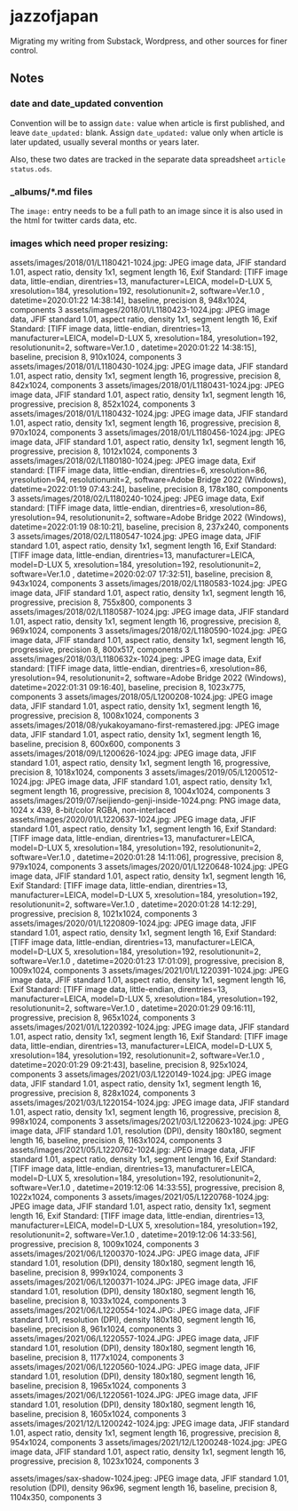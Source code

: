 # jazzofjapan

Migrating my writing from Substack, Wordpress, and other sources for finer control.

## Notes

### date and date_updated convention

Convention will be to assign `date:` value when article is first published, and leave `date_updated:` blank. Assign `date_updated:` value only when article is later updated, usually several months or years later.

Also, these two dates are tracked in the separate data spreadsheet `article status.ods`.

### _albums/*.md files

The `image:` entry needs to be a full path to an image since it is also used in the html for twitter cards data, etc. 

### images which need proper resizing:

assets/images/2018/01/L1180421-1024.jpg:                                                                                  JPEG image data, JFIF standard 1.01, aspect ratio, density 1x1, segment length 16, Exif Standard: [TIFF image data, little-endian, direntries=13, manufacturer=LEICA, model=D-LUX 5, xresolution=184, yresolution=192, resolutionunit=2, software=Ver.1.0  , datetime=2020:01:22 14:38:14], baseline, precision 8, 948x1024, components 3
assets/images/2018/01/L1180423-1024.jpg:                                                                                  JPEG image data, JFIF standard 1.01, aspect ratio, density 1x1, segment length 16, Exif Standard: [TIFF image data, little-endian, direntries=13, manufacturer=LEICA, model=D-LUX 5, xresolution=184, yresolution=192, resolutionunit=2, software=Ver.1.0  , datetime=2020:01:22 14:38:15], baseline, precision 8, 910x1024, components 3
assets/images/2018/01/L1180430-1024.jpg:                                                                                  JPEG image data, JFIF standard 1.01, aspect ratio, density 1x1, segment length 16, progressive, precision 8, 842x1024, components 3
assets/images/2018/01/L1180431-1024.jpg:                                                                                  JPEG image data, JFIF standard 1.01, aspect ratio, density 1x1, segment length 16, progressive, precision 8, 852x1024, components 3
assets/images/2018/01/L1180432-1024.jpg:                                                                                  JPEG image data, JFIF standard 1.01, aspect ratio, density 1x1, segment length 16, progressive, precision 8, 970x1024, components 3
assets/images/2018/01/L1180456-1024.jpg:                                                                                  JPEG image data, JFIF standard 1.01, aspect ratio, density 1x1, segment length 16, progressive, precision 8, 1012x1024, components 3
assets/images/2018/02/L1180180-1024.jpeg:                                                                                 JPEG image data, Exif standard: [TIFF image data, little-endian, direntries=6, xresolution=86, yresolution=94, resolutionunit=2, software=Adobe Bridge 2022 (Windows), datetime=2022:01:19 07:43:24], baseline, precision 8, 178x180, components 3
assets/images/2018/02/L1180240-1024.jpeg:                                                                                 JPEG image data, Exif standard: [TIFF image data, little-endian, direntries=6, xresolution=86, yresolution=94, resolutionunit=2, software=Adobe Bridge 2022 (Windows), datetime=2022:01:19 08:10:21], baseline, precision 8, 237x240, components 3
assets/images/2018/02/L1180547-1024.jpg:                                                                                  JPEG image data, JFIF standard 1.01, aspect ratio, density 1x1, segment length 16, Exif Standard: [TIFF image data, little-endian, direntries=13, manufacturer=LEICA, model=D-LUX 5, xresolution=184, yresolution=192, resolutionunit=2, software=Ver.1.0  , datetime=2020:02:07 17:32:51], baseline, precision 8, 943x1024, components 3
assets/images/2018/02/L1180583-1024.jpg:                                                                                  JPEG image data, JFIF standard 1.01, aspect ratio, density 1x1, segment length 16, progressive, precision 8, 755x800, components 3
assets/images/2018/02/L1180587-1024.jpg:                                                                                  JPEG image data, JFIF standard 1.01, aspect ratio, density 1x1, segment length 16, progressive, precision 8, 969x1024, components 3
assets/images/2018/02/L1180590-1024.jpg:                                                                                  JPEG image data, JFIF standard 1.01, aspect ratio, density 1x1, segment length 16, progressive, precision 8, 800x517, components 3
assets/images/2018/03/L1180632x-1024.jpeg:                                                                                JPEG image data, Exif standard: [TIFF image data, little-endian, direntries=6, xresolution=86, yresolution=94, resolutionunit=2, software=Adobe Bridge 2022 (Windows), datetime=2022:01:31 09:16:40], baseline, precision 8, 1023x775, components 3
assets/images/2018/05/L1200208-1024.jpg:                                                                                  JPEG image data, JFIF standard 1.01, aspect ratio, density 1x1, segment length 16, progressive, precision 8, 1008x1024, components 3
assets/images/2018/08/yukakoyamano-first-remastered.jpg:                                                                  JPEG image data, JFIF standard 1.01, aspect ratio, density 1x1, segment length 16, baseline, precision 8, 600x600, components 3
assets/images/2018/09/L1200626-1024.jpg:                                                                                  JPEG image data, JFIF standard 1.01, aspect ratio, density 1x1, segment length 16, progressive, precision 8, 1018x1024, components 3
assets/images/2019/05/L1200512-1024.jpg:                                                                                  JPEG image data, JFIF standard 1.01, aspect ratio, density 1x1, segment length 16, progressive, precision 8, 1004x1024, components 3
assets/images/2019/07/seijiendo-genji-inside-1024.png:                                                                    PNG image data, 1024 x 439, 8-bit/color RGBA, non-interlaced
assets/images/2020/01/L1220637-1024.jpg:                                                                                  JPEG image data, JFIF standard 1.01, aspect ratio, density 1x1, segment length 16, Exif Standard: [TIFF image data, little-endian, direntries=13, manufacturer=LEICA, model=D-LUX 5, xresolution=184, yresolution=192, resolutionunit=2, software=Ver.1.0  , datetime=2020:01:28 14:11:06], progressive, precision 8, 979x1024, components 3
assets/images/2020/01/L1220648-1024.jpg:                                                                                  JPEG image data, JFIF standard 1.01, aspect ratio, density 1x1, segment length 16, Exif Standard: [TIFF image data, little-endian, direntries=13, manufacturer=LEICA, model=D-LUX 5, xresolution=184, yresolution=192, resolutionunit=2, software=Ver.1.0  , datetime=2020:01:28 14:12:29], progressive, precision 8, 1021x1024, components 3
assets/images/2020/01/L1220809-1024.jpg:                                                                                  JPEG image data, JFIF standard 1.01, aspect ratio, density 1x1, segment length 16, Exif Standard: [TIFF image data, little-endian, direntries=13, manufacturer=LEICA, model=D-LUX 5, xresolution=184, yresolution=192, resolutionunit=2, software=Ver.1.0  , datetime=2020:01:23 17:01:09], progressive, precision 8, 1009x1024, components 3
assets/images/2021/01/L1220391-1024.jpg:                                                                                  JPEG image data, JFIF standard 1.01, aspect ratio, density 1x1, segment length 16, Exif Standard: [TIFF image data, little-endian, direntries=13, manufacturer=LEICA, model=D-LUX 5, xresolution=184, yresolution=192, resolutionunit=2, software=Ver.1.0  , datetime=2020:01:29 09:16:11], progressive, precision 8, 965x1024, components 3
assets/images/2021/01/L1220392-1024.jpg:                                                                                  JPEG image data, JFIF standard 1.01, aspect ratio, density 1x1, segment length 16, Exif Standard: [TIFF image data, little-endian, direntries=13, manufacturer=LEICA, model=D-LUX 5, xresolution=184, yresolution=192, resolutionunit=2, software=Ver.1.0  , datetime=2020:01:29 09:21:43], baseline, precision 8, 925x1024, components 3
assets/images/2021/03/L1220149-1024.jpg:                                                                                  JPEG image data, JFIF standard 1.01, aspect ratio, density 1x1, segment length 16, progressive, precision 8, 828x1024, components 3
assets/images/2021/03/L1220154-1024.jpg:                                                                                  JPEG image data, JFIF standard 1.01, aspect ratio, density 1x1, segment length 16, progressive, precision 8, 998x1024, components 3
assets/images/2021/03/L1220623-1024.jpg:                                                                                  JPEG image data, JFIF standard 1.01, resolution (DPI), density 180x180, segment length 16, baseline, precision 8, 1163x1024, components 3
assets/images/2021/05/L1220762-1024.jpg:                                                                                  JPEG image data, JFIF standard 1.01, aspect ratio, density 1x1, segment length 16, Exif Standard: [TIFF image data, little-endian, direntries=13, manufacturer=LEICA, model=D-LUX 5, xresolution=184, yresolution=192, resolutionunit=2, software=Ver.1.0  , datetime=2019:12:06 14:33:55], progressive, precision 8, 1022x1024, components 3
assets/images/2021/05/L1220768-1024.jpg:                                                                                  JPEG image data, JFIF standard 1.01, aspect ratio, density 1x1, segment length 16, Exif Standard: [TIFF image data, little-endian, direntries=13, manufacturer=LEICA, model=D-LUX 5, xresolution=184, yresolution=192, resolutionunit=2, software=Ver.1.0  , datetime=2019:12:06 14:33:56], progressive, precision 8, 1009x1024, components 3
assets/images/2021/06/L1200370-1024.JPG:                                                                                  JPEG image data, JFIF standard 1.01, resolution (DPI), density 180x180, segment length 16, baseline, precision 8, 999x1024, components 3
assets/images/2021/06/L1200371-1024.JPG:                                                                                  JPEG image data, JFIF standard 1.01, resolution (DPI), density 180x180, segment length 16, baseline, precision 8, 1033x1024, components 3
assets/images/2021/06/L1220554-1024.JPG:                                                                                  JPEG image data, JFIF standard 1.01, resolution (DPI), density 180x180, segment length 16, baseline, precision 8, 961x1024, components 3
assets/images/2021/06/L1220557-1024.JPG:                                                                                  JPEG image data, JFIF standard 1.01, resolution (DPI), density 180x180, segment length 16, baseline, precision 8, 1177x1024, components 3
assets/images/2021/06/L1220560-1024.JPG:                                                                                  JPEG image data, JFIF standard 1.01, resolution (DPI), density 180x180, segment length 16, baseline, precision 8, 1965x1024, components 3
assets/images/2021/06/L1220561-1024.JPG:                                                                                  JPEG image data, JFIF standard 1.01, resolution (DPI), density 180x180, segment length 16, baseline, precision 8, 1605x1024, components 3
assets/images/2021/12/L1200242-1024.jpg:                                                                                  JPEG image data, JFIF standard 1.01, aspect ratio, density 1x1, segment length 16, progressive, precision 8, 954x1024, components 3
assets/images/2021/12/L1200248-1024.jpg:                                                                                  JPEG image data, JFIF standard 1.01, aspect ratio, density 1x1, segment length 16, progressive, precision 8, 1023x1024, components 3

assets/images/sax-shadow-1024.jpeg:                                                                                       JPEG image data, JFIF standard 1.01, resolution (DPI), density 96x96, segment length 16, baseline, precision 8, 1104x350, components 3

